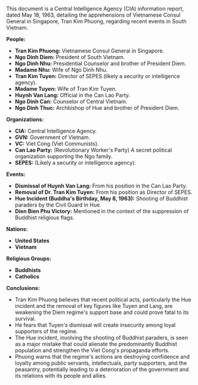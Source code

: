 This document is a Central Intelligence Agency (CIA) information report, dated May 18, 1963, detailing the apprehensions of Vietnamese Consul General in Singapore, Tran Kim Phuong, regarding recent events in South Vietnam.

**People:**

*   **Tran Kim Phuong:** Vietnamese Consul General in Singapore.
*   **Ngo Dinh Diem:** President of South Vietnam.
*   **Ngo Dinh Nhu:** Presidential Counselor and brother of President Diem.
*   **Madame Nhu:** Wife of Ngo Dinh Nhu.
*   **Tran Kim Tuyen:** Director of SEPES (likely a security or intelligence agency).
*   **Madame Tuyen:** Wife of Tran Kim Tuyen.
*   **Huynh Van Lang:** Official in the Can Lao Party.
*   **Ngo Dinh Can:** Counselor of Central Vietnam.
*   **Ngo Dinh Thuc:** Archbishop of Hue and brother of President Diem.

**Organizations:**

*   **CIA:** Central Intelligence Agency.
*   **GVN:** Government of Vietnam.
*   **VC:** Viet Cong (Viet Communists).
*   **Can Lao Party:** (Revolutionary Worker's Party) A secret political organization supporting the Ngo family.
*   **SEPES:** (Likely a security or intelligence agency).

**Events:**

*   **Dismissal of Huynh Van Lang:** From his position in the Can Lao Party.
*   **Removal of Dr. Tran Kim Tuyen:** From his position as Director of SEPES.
*   **Hue Incident (Buddha's Birthday, May 8, 1963):** Shooting of Buddhist paraders by the Civil Guard in Hue.
*   **Dien Bien Phu Victory:** Mentioned in the context of the suppression of Buddhist religious flags.

**Nations:**

*   **United States**
*   **Vietnam**

**Religious Groups:**

*   **Buddhists**
*   **Catholics**

**Conclusions:**

*   Tran Kim Phuong believes that recent political acts, particularly the Hue incident and the removal of key figures like Tuyen and Lang, are weakening the Diem regime's support base and could prove fatal to its survival.
*   He fears that Tuyen's dismissal will create insecurity among loyal supporters of the regime.
*   The Hue incident, involving the shooting of Buddhist paraders, is seen as a major mistake that could alienate the predominantly Buddhist population and strengthen the Viet Cong's propaganda efforts.
*   Phuong warns that the regime's actions are destroying confidence and loyalty among public servants, intellectuals, party supporters, and the peasantry, potentially leading to a deterioration of the government and its relations with its people and allies.
